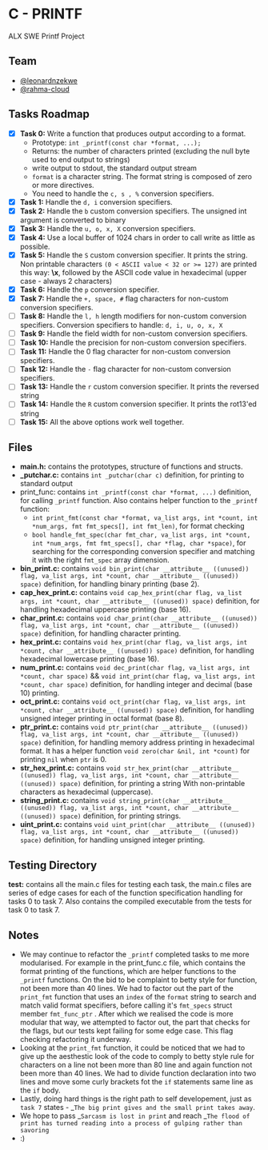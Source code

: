 # C - PRINTF

ALX SWE Printf Project

## Team

- [@leonardnzekwe](https://github.com/leonardnzekwe)
- [@rahma-cloud](https://github.com/rahma-cloud)

## Tasks Roadmap

- [x] **Task 0:** Write a function that produces output according to a format.
    - Prototype: `int _printf(const char *format, ...);`
    - Returns: the number of characters printed (excluding the null byte used to end output to strings)
    - write output to stdout, the standard output stream
    - `format` is a character string. The format string is composed of zero or more directives.
    - You need to handle the `c, s , %` conversion specifiers.
- [x] **Task 1:** Handle the `d, i` conversion specifiers.
- [x] **Task 2:** Handle the `b` custom conversion specifiers. The unsigned int argument is converted to binary
- [x] **Task 3:** Handle the `u, o, x, X` conversion specifiers.
- [x] **Task 4:** Use a local buffer of 1024 chars in order to call write as little as possible.
- [x] **Task 5:** Handle the `S` custom conversion specifier. It prints the string. Non printable characters `(0 < ASCII value < 32 or >= 127)` are printed this way: **\x**, followed by the ASCII code value in hexadecimal (upper case - always 2 characters)
- [x] **Task 6:** Handle the `p` conversion specifier.
- [x] **Task 7:** Handle the `+, space, #` flag characters for non-custom conversion specifiers.
- [ ] **Task 8:** Handle the `l, h` length modifiers for non-custom conversion specifiers. Conversion specifiers to handle: `d, i, u, o, x, X`
- [ ] **Task 9:** Handle the field width for non-custom conversion specifiers.
- [ ] **Task 10:** Handle the precision for non-custom conversion specifiers.
- [ ] **Task 11:** Handle the 0 flag character for non-custom conversion specifiers.
- [ ] **Task 12:** Handle the `-` flag character for non-custom conversion specifiers.
- [ ] **Task 13:** Handle the `r` custom conversion specifier. It prints the reversed string
- [ ] **Task 14:** Handle the `R` custom conversion specifier. It prints the rot13'ed string
- [ ] **Task 15:** All the above options work well together.

## Files

- **main.h:** contains the prototypes, structure of functions and structs.
- **\_putchar.c:** contains `int _putchar(char c)` definition, for printing to standard output
- print_func: contains `int _printf(const char *format, ...)` definition, for calling `_printf` function. Also contains helper function to the `_printf` function:
    - `int print_fmt(const char *format, va_list args, int *count, int *num_args, fmt fmt_specs[], int fmt_len)`, for format checking
    - `bool handle_fmt_spec(char fmt_char, va_list args, int *count, int *num_args, fmt fmt_specs[], char *flag, char *space)`, for searching for the corresponding conversion specifier and matching it with the right `fmt_spec` array dimension.
- **bin_print.c:** contains `void bin_print(char __attribute__ ((unused)) flag, va_list args, int *count, char __attribute__ ((unused)) space)` definition, for handling binary printing (base 2).
- **cap_hex_print.c:** contains `void cap_hex_print(char flag, va_list args, int *count, char __attribute__ ((unused)) space)` definition, for handling hexadecimal uppercase printing (base 16).
- **char_print.c:** contains `void char_print(char __attribute__ ((unused)) flag, va_list args, int *count, char __attribute__ ((unused)) space)` definition, for handling character printing.
- **hex_print.c:** contains `void hex_print(char flag, va_list args, int *count, char __attribute__ ((unused)) space)` definition, for handling hexadecimal lowercase printing (base 16).
- **num_print.c:** contains `void dec_print(char flag, va_list args, int *count, char space)` && `void int_print(char flag, va_list args, int *count, char space)` definition, for handling integer and decimal (base 10) printing.
- **oct_print.c:** contains `void oct_print(char flag, va_list args, int *count, char __attribute__ ((unused)) space)` definition, for handling unsigned integer printing in octal format (base 8).
- **ptr_print.c:** contains `void ptr_print(char __attribute__ ((unused)) flag, va_list args, int *count, char __attribute__ ((unused)) space)` definition, for handling memory address printing in hexadecimal format. It has a helper function `void zero(char &nil, int *count)` for printing `nil` when `ptr` is 0.
- **str_hex_print.c:** contains `void str_hex_print(char __attribute__ ((unused)) flag, va_list args, int *count, char __attribute__ ((unused)) space)` definition, for printing a string With non-printable characters as hexadecimal (uppercase).
- **string_print.c:** contains `void string_print(char __attribute__ ((unused)) flag, va_list args, int *count, char __attribute__ ((unused)) space)` definition, for printing strings.
- **uint_print.c:** contains `void uint_print(char __attribute__ ((unused)) flag, va_list args, int *count, char __attribute__ ((unused)) space)` definition, for handling unsigned integer printing.

## Testing Directory

**test:** contains all the main.c files for testing each task, the main.c files are series of edge cases for each of the function specification handling for tasks 0 to task 7. Also contains the compiled executable from the tests for task 0  to task 7.

## Notes

- We may continue to refactor the `_printf` completed tasks to me more modularised. For example in the print_func.c file, which contains the format printing of the functions, which are helper functions to the  `_printf` functions. On the bid to be complaint to betty style for function, not been more than 40 lines. We had to factor out the part of the `print_fmt` function that uses an `index` of the `format` string to search and match valid format specifiers, before calling it's `fmt_specs` struct member `fmt_func_ptr` . After which we realised the code is more modular that way, we attempted to factor out, the part that checks for the flags, but our tests kept failing for some edge case. This flag checking refactoring it underway.
- Looking at the `print_fmt` function, it could be noticed that we had to give up the aesthestic look of the code to comply to betty style rule for characters on a line not been more than 80 line and again function not been more than 40 lines. We had to divide function declaration into two lines and move some curly brackets fot the `if` statements same line as the `if` body.
- Lastly, doing hard things is the right path to self developement, just as `task 7` states - _`The big print gives and the small print takes away`.
- We hope to pass _`Sarcasm is lost in print` and reach _`The flood of print has turned reading into a process of gulping rather than savoring`
- :)
